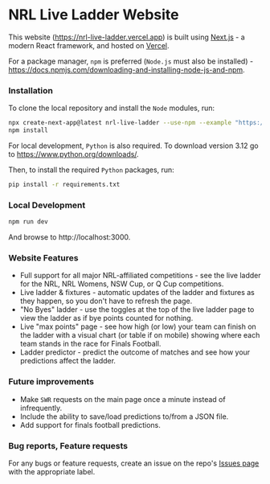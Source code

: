 # NRL Live Ladder Website

This website (https://nrl-live-ladder.vercel.app) is built using [Next.js](https://nextjs.org/) - a modern React framework, and hosted on [Vercel](https://vercel.com/).

For a package manager, `npm` is preferred (`Node.js` must also be installed) - https://docs.npmjs.com/downloading-and-installing-node-js-and-npm.

### Installation

To clone the local repository and install the `Node` modules, run:

```bash
npx create-next-app@latest nrl-live-ladder --use-npm --example "https://github.com/ryanherkt3/nrl-live-ladder/tree/main"
npm install
```

For local development, `Python` is also required. To download version 3.12 go to https://www.python.org/downloads/.

Then, to install the required `Python` packages, run:

```bash
pip install -r requirements.txt
```

### Local Development

```bash
npm run dev
```

And browse to http://localhost:3000.

### Website Features

* Full support for all major NRL-affiliated competitions - see the live ladder for the NRL, NRL Womens, NSW Cup, or Q Cup competitions.
* Live ladder & fixtures - automatic updates of the ladder and fixtures as they happen, so you don't have to refresh the page.
* "No Byes" ladder - use the toggles at the top of the live ladder page to view the ladder as if bye points counted for nothing.
* Live "max points" page - see how high (or low) your team can finish on the ladder with a visual chart (or table if on mobile) showing where each team stands in the race for Finals Football.
* Ladder predictor - predict the outcome of matches and see how your predictions affect the ladder.

### Future improvements

* Make `SWR` requests on the main page once a minute instead of infrequently.
* Include the ability to save/load predictions to/from a JSON file.
* Add support for finals football predictions.

### Bug reports, Feature requests

For any bugs or feature requests, create an issue on the repo's [Issues page](https://github.com/ryanherkt3/nrl-live-ladder/issues) with the appropriate label.